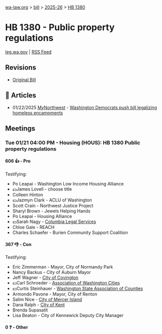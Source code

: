 [wa-law.org](/) > [bill](/bill/) > [2025-26](/bill/2025-26/) > [HB 1380](/bill/2025-26/hb/1380/)

# HB 1380 - Public property regulations
[leg.wa.gov](https://app.leg.wa.gov/billsummary?BillNumber=1380&Year=2025&Initiative=false) | [RSS Feed](./rss.xml)

## Revisions
* [Original Bill](1/)

## 📰 Articles
* 01/22/2025 [MyNorthwest](/org/mynorthwest/) - [Washington Democrats push bill legalizing homeless encampments](https://mynorthwest.com/ktth/ktth-opinion/rantz-washington-democrats-bill-legalizes-homeless-encampments-stops-cities-from-restrictions/4031418#:~:text=House%20Bill%201360)

## Meetings
### Tue 01/21 04:00 PM - Housing (HOUS): HB 1380 Public property regulations
#### 606 👍 - Pro
Testifying:
* Po Leapai - Washington Low Income Housing Alliance
* 💵James Lovell - choose title
* Colleen Hinton
* 💵Jazmyn Clark - ACLU of Washington
* Scott Crain - Northwest Justice Project
* Sharyl Brown - Jewels Helping Hands
* Po Leapai - Housing Alliance
* 💵Sarah Nagy - [Columbia Legal Services](/org/columbia_legal_services/)
* Chloe Gale - REACH
* Charles Schaefer - Burien Community Support Coalition

#### 367 👎 - Con
Testifying:
* Eric Zimmerman - Mayor, City of Normandy Park
* Nancy Backus - City of Auburn Mayor
* Jeff Wagner - [City of Covington](/org/city_of_covington/)
* 💵Carl Schroeder - [Association of Washington Cities](/org/association_of_washington_cities/)
* 💵Curtis Steinhauer - [Washington State Association of Counties](/org/washington_state_association_of_counties/)
* Armondo Pavone - Mayor, City of Renton
* Salim Nice - [City of Mercer Island](/org/city_of_mercer_island/)
* Dana Ralph - [City of Kent](/org/city_of_kent/)
* Brenda Supasatit
* Lisa Beaton - City of Kennewick Deputy City Manager

#### 0 ❓ - Other
